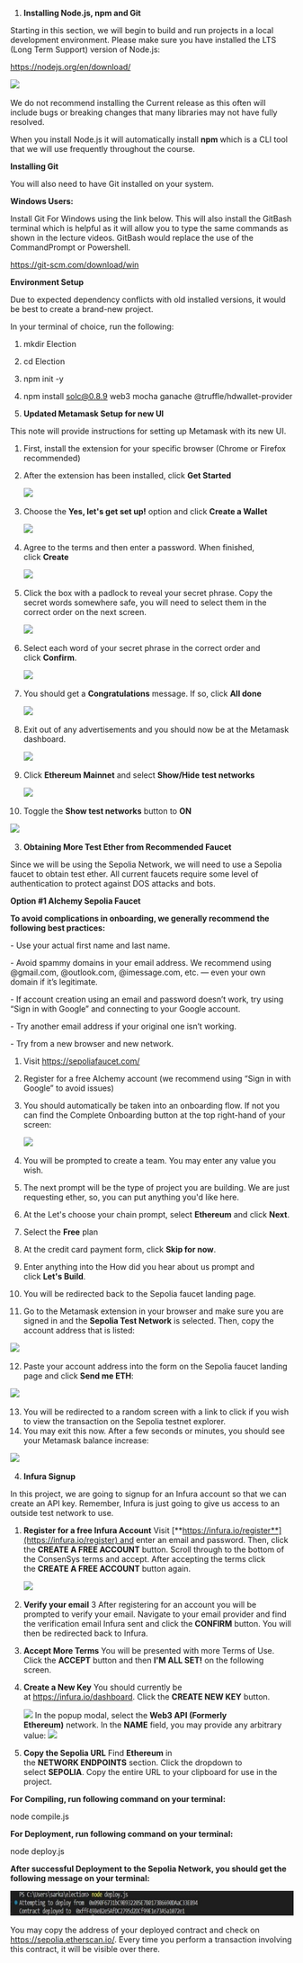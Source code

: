 ﻿1. **Installing Node.js, npm and Git**

Starting in this section, we will begin to build and run projects in a local development environment. Please make sure you have installed the LTS (Long Term Support) version of Node.js:

<https://nodejs.org/en/download/>

![](Aspose.Words.5859fe6b-2042-4c2b-ab82-3442b1c17acf.001.png)

We do not recommend installing the Current release as this often will include bugs or breaking changes that many libraries may not have fully resolved.

When you install Node.js it will automatically install **npm** which is a CLI tool that we will use frequently throughout the course.

**Installing Git**

You will also need to have Git installed on your system.

**Windows Users:**

Install Git For Windows using the link below. This will also install the GitBash terminal which is helpful as it will allow you to type the same commands as shown in the lecture videos. GitBash would replace the use of the CommandPrompt or Powershell.

<https://git-scm.com/download/win>

**Environment Setup**

Due to expected dependency conflicts with old installed versions, it would be best to create a brand-new project.

In your terminal of choice, run the following:

1. mkdir Election
2. cd Election
3. npm init -y
4. npm install solc@0.8.9 web3 mocha ganache @truffle/hdwallet-provider


2. **Updated Metamask Setup for new UI**

This note will provide instructions for setting up Metamask with its new UI.

1. First, install the extension for your specific browser (Chrome or Firefox recommended)
2. After the extension has been installed, click **Get Started**

   ![](Aspose.Words.5859fe6b-2042-4c2b-ab82-3442b1c17acf.002.png)

3. Choose the **Yes, let's get set up!** option and click **Create a Wallet**

   ![](Aspose.Words.5859fe6b-2042-4c2b-ab82-3442b1c17acf.003.png)

4. Agree to the terms and then enter a password. When finished, click **Create**

   ![](Aspose.Words.5859fe6b-2042-4c2b-ab82-3442b1c17acf.004.png)

5. Click the box with a padlock to reveal your secret phrase. Copy the secret words somewhere safe, you will need to select them in the correct order on the next screen.

   ![](Aspose.Words.5859fe6b-2042-4c2b-ab82-3442b1c17acf.005.png)

6. Select each word of your secret phrase in the correct order and click **Confirm**.

   ![](Aspose.Words.5859fe6b-2042-4c2b-ab82-3442b1c17acf.006.png)

7. You should get a **Congratulations** message. If so, click **All done**

   ![](Aspose.Words.5859fe6b-2042-4c2b-ab82-3442b1c17acf.007.png)

8. Exit out of any advertisements and you should now be at the Metamask dashboard.

   ![](Aspose.Words.5859fe6b-2042-4c2b-ab82-3442b1c17acf.008.png)

9. Click **Ethereum Mainnet** and select **Show/Hide** **test networks**

   ![](Aspose.Words.5859fe6b-2042-4c2b-ab82-3442b1c17acf.009.png)

10. Toggle the **Show test networks** button to **ON**

   ![](Aspose.Words.5859fe6b-2042-4c2b-ab82-3442b1c17acf.010.png)







3. **Obtaining More Test Ether from Recommended Faucet**

Since we will be using the Sepolia Network, we will need to use a Sepolia faucet to obtain test ether. All current faucets require some level of authentication to protect against DOS attacks and bots.

**Option #1 Alchemy Sepolia Faucet**

**To avoid complications in onboarding, we generally recommend the following best practices:**

\- Use your actual first name and last name.

\- Avoid spammy domains in your email address. We recommend using @gmail.com, @outlook.com, @imessage.com, etc. — even your own domain if it’s legitimate.

\- If account creation using an email and password doesn’t work, try using “Sign in with Google” and connecting to your Google account.

\- Try another email address if your original one isn’t working.

\- Try from a new browser and new network.

1. Visit <https://sepoliafaucet.com/>
2. Register for a free Alchemy account (we recommend using “Sign in with Google” to avoid issues)
3. You should automatically be taken into an onboarding flow. If not you can find the Complete Onboarding button at the top right-hand of your screen:

   ![](Aspose.Words.5859fe6b-2042-4c2b-ab82-3442b1c17acf.011.png)

4. You will be prompted to create a team. You may enter any value you wish.
5. The next prompt will be the type of project you are building. We are just requesting ether, so, you can put anything you'd like here.
6. At the Let's choose your chain prompt, select **Ethereum** and click **Next**.
7. Select the **Free** plan
8. At the credit card payment form, click **Skip for now**.
9. Enter anything into the How did you hear about us prompt and click **Let's Build**.
10. You will be redirected back to the Sepolia faucet landing page.
11. Go to the Metamask extension in your browser and make sure you are signed in and the **Sepolia Test Network** is selected. Then, copy the account address that is listed:

   ![](Aspose.Words.5859fe6b-2042-4c2b-ab82-3442b1c17acf.012.png)

12. Paste your account address into the form on the Sepolia faucet landing page and click **Send me ETH**:

   ![](Aspose.Words.5859fe6b-2042-4c2b-ab82-3442b1c17acf.013.png)

13. You will be redirected to a random screen with a link to click if you wish to view the transaction on the Sepolia testnet explorer.
14. You may exit this now. After a few seconds or minutes, you should see your Metamask balance increase:

   ![](Aspose.Words.5859fe6b-2042-4c2b-ab82-3442b1c17acf.014.png)



4. **Infura Signup**

In this project, we are going to signup for an Infura account so that we can create an API key. Remember, Infura is just going to give us access to an outside test network to use.

1. **Register for a free Infura Account**
   Visit [**https://infura.io/register**](https://infura.io/register) and enter an email and password. Then, click the **CREATE A FREE ACCOUNT** button. Scroll through to the bottom of the ConsenSys terms and accept. After accepting the terms click the **CREATE A FREE ACCOUNT** button again.

   ![](Aspose.Words.5859fe6b-2042-4c2b-ab82-3442b1c17acf.015.png)

2. **Verify your email**
3  After registering for an account you will be prompted to verify your email. Navigate to your email provider and find the verification email Infura sent and click the **CONFIRM** button. You will then be redirected back to Infura.
4. **Accept More Terms**
   You will be presented with more Terms of Use. Click the **ACCEPT** button and then **I'M ALL SET!** on the following screen. 
5. **Create a New Key**
   You should currently be at <https://infura.io/dashboard>. Click the **CREATE NEW KEY** button. 

   ![](Aspose.Words.5859fe6b-2042-4c2b-ab82-3442b1c17acf.016.png)
   In the popup modal, select the **Web3 API (Formerly Ethereum)** network. In the **NAME** field, you may provide any arbitrary value:
   ![](Aspose.Words.5859fe6b-2042-4c2b-ab82-3442b1c17acf.017.png)

6. **Copy the Sepolia URL**
   Find **Ethereum** in the **NETWORK ENDPOINTS** section. Click the dropdown to select **SEPOLIA**. Copy the entire URL to your clipboard for use in the project.

**For Compiling, run following command on your terminal:**

node compile.js

**For Deployment, run following command on your terminal:**

node deploy.js

**After successful Deployment to the Sepolia Network, you should get the following message on your terminal:**

![](Aspose.Words.5859fe6b-2042-4c2b-ab82-3442b1c17acf.018.jpeg)

You may copy the address of your deployed contract and check on <https://sepolia.etherscan.io/>. Every time you perform a transaction involving this contract, it will be visible over there.
